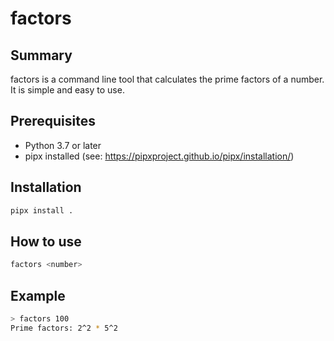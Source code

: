 # factors

## Summary
factors is a command line tool that calculates the prime factors of a number. It is simple and easy to use.

## Prerequisites
- Python 3.7 or later
- pipx installed (see: https://pipxproject.github.io/pipx/installation/)

## Installation

```bash
pipx install .
```

## How to use
```bash
factors <number>
```
## Example
```bash
> factors 100
Prime factors: 2^2 * 5^2
```
